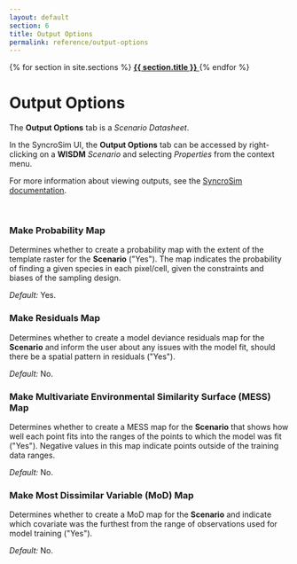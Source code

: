 ```yaml
---
layout: default
section: 6
title: Output Options
permalink: reference/output-options
---
```


<!--- Sidebar Navigation Menu --->
<div class="sidenav">
    {% for section in site.sections %}
        <a href="{{site.baseurl}}{{ section.url }}"> <b>{{ section.title }}</b> </a>
    {% endfor %}
</div>

# **Output Options**

The **Output Options** tab is a *Scenario Datasheet*.

In the SyncroSim UI, the **Output Options** tab can be accessed by right-clicking on a **WISDM** *Scenario* and selecting *Properties* from the context menu.

For more information about viewing outputs, see the [SyncroSim documentation](https://docs.syncrosim.com/how_to_guides/results_overview.html).

<br>

### **Make Probability Map**
Determines whether to create a probability map with the extent of the template raster for the **Scenario** ("Yes"). The map indicates the probability of finding a given species in each pixel/cell, given the constraints and biases of the sampling design. 

<div class=indentation> 
    <i>Default:</i> Yes.
</div>

### **Make Residuals Map**
Determines whether to create a model deviance residuals map for the **Scenario** and inform the user about any issues with the model fit, should there be a spatial pattern in residuals ("Yes").

<div class=indentation> 
    <i>Default:</i> No.
</div>

### **Make Multivariate Environmental Similarity Surface (MESS) Map**
Determines whether to create a MESS map for the **Scenario** that shows how well each point fits into the ranges of the points to which the model was fit ("Yes"). Negative values in this map indicate points outside of the training data ranges.

<div class=indentation> 
    <i>Default:</i> No.
</div>

### **Make Most Dissimilar Variable (MoD) Map**
Determines whether to create a MoD map for the **Scenario** and indicate which covariate was the furthest from the range of observations used for model training ("Yes").

<div class=indentation> 
    <i>Default:</i> No.
</div>

<br>
